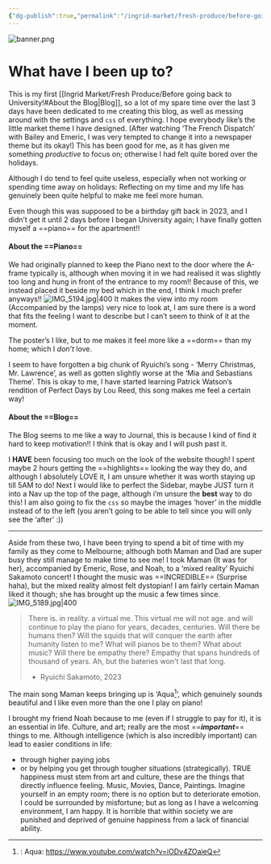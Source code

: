 ```yaml
---
{"dg-publish":true,"permalink":"/ingrid-market/fresh-produce/before-going-back-to-university/"}
---
```


![banner.png](/img/user/Ingrid%20Market/Images/banner.png)
# What have I been up to?
This is my first [[Ingrid Market/Fresh Produce/Before going back to University!#About the Blog\|Blog]], so a lot of my spare time over the last 3 days have been dedicated to me creating this blog, as well as messing around with the settings and `css` of everything. I hope everybody like’s the little market theme I have designed.
	(After watching ‘The French Dispatch’ with Bailey and Emeric, I was very tempted to change it into a newspaper theme but its okay!)
This has been good for me, as it has given me something *productive* to focus on; otherwise I had felt quite bored over the holidays.

Although I do tend to feel quite useless, especially when not working or spending time away on holidays: Reflecting on my time and my life has genuinely been quite helpful to make me feel more human.

Even though this was supposed to be a birthday gift back in 2023, and I didn’t get it until 2 days before I began University again; I have finally gotten myself a ==piano== for the apartment!!

#### About the ==Piano==
We had originally planned to keep the Piano next to the door where the A-frame typically is, although when moving it in we had realised it was slightly too long and hung in front of the entrance to my room!! 
Because of this, we instead placed it beside my bed which in the end, I think I much prefer anyways!!
![IMG_5194.jpg|400](/img/user/SchoolNotes/ImageBank/IMG_5194.jpg)
It makes the view into my room (Accompanied by the lamps) very nice to look at, I am sure there is a word that fits the feeling I want to describe but I can’t seem to think of it at the moment.

The poster’s I like, but to me makes it feel more like a ==dorm== than my home; which I *don’t* love.

I seem to have forgotten a big chunk of Ryuichi’s song - ‘Merry Christmas, Mr. Lawrence’, as well as gotten slightly worse at the ‘Mia and Sebastians Theme’.
	This is okay to me, I have started learning Patrick Watson’s rendition of Perfect Days by Lou Reed, this song makes me feel a certain way!
#### About the ==Blog==
The Blog seems to me like a way to Journal, this is because I kind of find it hard to keep motivation!! I think that is okay and I will push past it.

I **HAVE** been focusing too much on the look of the website though! I spent maybe 2 hours getting the ==highlights== looking the way they do, and although I absolutely LOVE it, I am unsure whether it was worth staying up till 5AM to do!
	Next I would like to perfect the Sidebar, maybe JUST turn it into a Nav up the top of the page, although i’m unsure the **best** way to do this!
	I am also going to fix the `css` so maybe the images ‘hover’ in the middle instead of to the left (you aren’t going to be able to tell since you will only see the ‘after’ :))

---
Aside from these two, I have been trying to spend a bit of time with my family as they come to Melbourne; although both Maman and Dad are super busy they still manage to make time to see me!
	I took Maman (It was for her), accompanied by Emeric, Rose, and Noah, to a ‘mixed reality’ Ryuichi Sakamoto concert! I thought the music was ==INCREDIBLE== (Surprise haha), but the mixed reality almost felt dystopian! I am fairly certain Maman liked it though; she has brought up the music a few times since.
![IMG_5189.jpg|400](/img/user/SchoolNotes/ImageBank/IMG_5189.jpg)
> There is. in reality. a virtual me. This virtual me will not age. and will continue to play the piano for years, decades, centuries. Will there be humans then? Will the squids that will conquer the earth after humanity listen to me? What will pianos be to them? What about music? Will there be empathy there? Empathy that spans hundreds of thousand of years. Ah, but the bateries won't last that long.
> - Ryuichi Sakamoto, 2023

The main song Maman keeps bringing up is ‘Aqua[^1]’, which genuinely sounds beautiful and I like even more than the one I play on piano!

I brought my friend Noah because to me (even if I struggle to pay for it), it is an essential in life.
	Culture, and art; really are the most ==***important***== things to me. Although intelligence (which is also incredibly important) can lead to easier conditions in life:
- through higher paying jobs
- or by helping you get through tougher situations (strategically).
	TRUE happiness must stem from art and culture, these are the things that directly influence feeling. Music, Movies, Dance, Paintings. Imagine yourself in an empty room; there is no option but to deteriorate emotion. I could be surrounded by misfortune; but as long as I have a welcoming environment, I am happy. It is horrible that within society we are punished and deprived of genuine happiness from a lack of financial ability.



[^1]:: Aqua: https://www.youtube.com/watch?v=iODv4ZOaieQ
